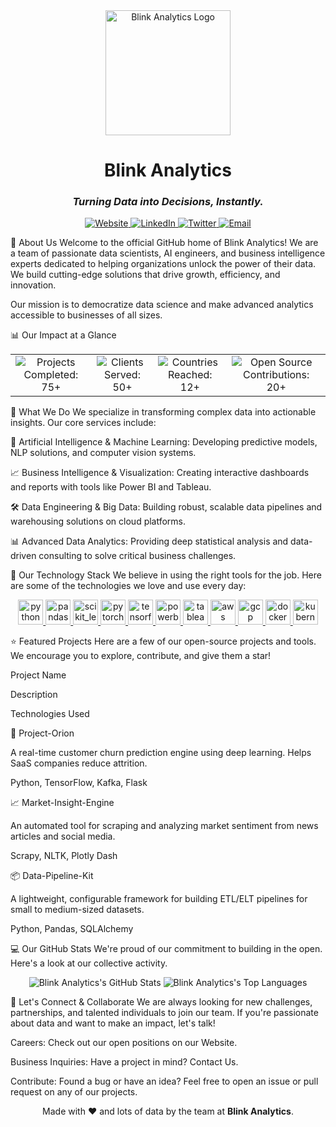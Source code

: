 <!-- Center the header content -->

<div align="center">

<!-- Your Logo -->

<img src="https://www.google.com/search?q=https://github.com/Blink-Analytics/.github/Blink_Logo_1.jpg" alt="Blink Analytics Logo" width="200"/>

<!-- Company Name -->

<h1><b>Blink Analytics</b></h1>

<!-- Tagline -->

<h3><i>Turning Data into Decisions, Instantly.</i></h3>

</div>

<!-- Social & Contact Badges -->

<div align="center">
<a href="https://www.blinkanalytics.in" target="_blank">
<img src="https://www.google.com/search?q=https://img.shields.io/badge/Website-blinkanalytics.in-8A2BE2%3Fstyle%3Dfor-the-badge%26logo%3Dgooglechrome%26logoColor%3Dwhite" alt="Website"/>
</a>
<a href="https://www.google.com/search?q=https://www.linkedin.com/company/your-linkedin-url" target="_blank">
<img src="https://www.google.com/search?q=https://img.shields.io/badge/LinkedIn-Follow_Us-8A2BE2%3Fstyle%3Dfor-the-badge%26logo%3Dlinkedin%26logoColor%3Dwhite" alt="LinkedIn"/>
</a>
<a href="https://www.google.com/search?q=https://twitter.com/your-twitter-handle" target="_blank">
<img src="https://www.google.com/search?q=https://img.shields.io/badge/Twitter-Follow_Us-8A2BE2%3Fstyle%3Dfor-the-badge%26logo%3Dx%26logoColor%3Dwhite" alt="Twitter"/>
</a>
<a href="mailto:contact@blinkanalytics.in">
<img src="https://www.google.com/search?q=https://img.shields.io/badge/Email-Contact_Us-8A2BE2%3Fstyle%3Dfor-the-badge%26logo%3Dgmail%26logoColor%3Dwhite" alt="Email"/>
</a>
</div>

👋 About Us
Welcome to the official GitHub home of Blink Analytics! We are a team of passionate data scientists, AI engineers, and business intelligence experts dedicated to helping organizations unlock the power of their data. We build cutting-edge solutions that drive growth, efficiency, and innovation.

Our mission is to democratize data science and make advanced analytics accessible to businesses of all sizes.

📊 Our Impact at a Glance
<div align="center">
<table>
<tr align="center">
<td>
<img src="https://www.google.com/search?q=https://img.shields.io/badge/Projects_Completed-75%2B-success%3Fstyle%3Dfor-the-badge" alt="Projects Completed: 75+"/>
</td>
<td>
<img src="https://www.google.com/search?q=https://img.shields.io/badge/Clients_Served-50%2B-informational%3Fstyle%3Dfor-the-badge" alt="Clients Served: 50+"/>
</td>
<td>
<img src="https://www.google.com/search?q=https://img.shields.io/badge/Countries_Reached-12%2B-blueviolet%3Fstyle%3Dfor-the-badge" alt="Countries Reached: 12+"/>
</td>
<td>
<img src="https://www.google.com/search?q=https://img.shields.io/badge/Open_Source_Contributions-20%2B-important%3Fstyle%3Dfor-the-badge" alt="Open Source Contributions: 20+"/>
</td>
</tr>
</table>
</div>

🚀 What We Do
We specialize in transforming complex data into actionable insights. Our core services include:

🧠 Artificial Intelligence & Machine Learning: Developing predictive models, NLP solutions, and computer vision systems.

📈 Business Intelligence & Visualization: Creating interactive dashboards and reports with tools like Power BI and Tableau.

🛠️ Data Engineering & Big Data: Building robust, scalable data pipelines and warehousing solutions on cloud platforms.

📊 Advanced Data Analytics: Providing deep statistical analysis and data-driven consulting to solve critical business challenges.

🔧 Our Technology Stack
We believe in using the right tools for the job. Here are some of the technologies we love and use every day:

<p align="center">
<a href="https://www.python.org" target="_blank" rel="noreferrer"> <img src="https://www.google.com/search?q=https://raw.githubusercontent.com/devicons/devicon/master/icons/python/python-original.svg" alt="python" width="40" height="40"/> </a>
<a href="https://pandas.pydata.org/" target="_blank" rel="noreferrer"> <img src="https://www.google.com/search?q=https://raw.githubusercontent.com/devicons/devicon/2ae2a900d2f041da66e950e4d48052658d850630/icons/pandas/pandas-original.svg" alt="pandas" width="40" height="40"/> </a>
<a href="https://scikit-learn.org/" target="_blank" rel="noreferrer"> <img src="https://www.google.com/search?q=https://upload.wikimedia.org/wikipedia/commons/0/05/Scikit_learn_logo_small.svg" alt="scikit_learn" width="40" height="40"/> </a>
<a href="https://pytorch.org/" target="_blank" rel="noreferrer"> <img src="https://www.google.com/search?q=https://www.vectorlogo.zone/logos/pytorch/pytorch-icon.svg" alt="pytorch" width="40" height="40"/> </a>
<a href="https://www.tensorflow.org" target="_blank" rel="noreferrer"> <img src="https://www.google.com/search?q=https://www.vectorlogo.zone/logos/tensorflow/tensorflow-icon.svg" alt="tensorflow" width="40" height="40"/> </a>
<a href="https://powerbi.microsoft.com/en-us/" target="_blank" rel="noreferrer"> <img src="https://www.google.com/search?q=https://upload.wikimedia.org/wikipedia/commons/c/cf/New_Power_BI_Logo.svg" alt="powerbi" width="40" height="40"/> </a>
<a href="https://www.tableau.com/" target="_blank" rel="noreferrer"> <img src="https://www.google.com/search?q=https://www.vectorlogo.zone/logos/tableau/tableau-icon.svg" alt="tableau" width="40" height="40"/> </a>
<a href="https://aws.amazon.com" target="_blank" rel="noreferrer"> <img src="https://www.google.com/search?q=https://raw.githubusercontent.com/devicons/devicon/master/icons/amazonwebservices/amazonwebservices-original-wordmark.svg" alt="aws" width="40" height="40"/> </a>
<a href="https://cloud.google.com" target="_blank" rel="noreferrer"> <img src="https://www.google.com/search?q=https://www.vectorlogo.zone/logos/google_cloud/google_cloud-icon.svg" alt="gcp" width="40" height="40"/> </a>
<a href="https://www.docker.com/" target="_blank" rel="noreferrer"> <img src="https://www.google.com/search?q=https://raw.githubusercontent.com/devicons/devicon/master/icons/docker/docker-original-wordmark.svg" alt="docker" width="40" height="40"/> </a>
<a href="https://kubernetes.io" target="_blank" rel="noreferrer"> <img src="https://www.google.com/search?q=https://www.vectorlogo.zone/logos/kubernetes/kubernetes-icon.svg" alt="kubernetes" width="40" height="40"/> </a>
</p>

⭐ Featured Projects
Here are a few of our open-source projects and tools. We encourage you to explore, contribute, and give them a star!

Project Name

Description

Technologies Used

🚀 Project-Orion

A real-time customer churn prediction engine using deep learning. Helps SaaS companies reduce attrition.

Python, TensorFlow, Kafka, Flask

📈 Market-Insight-Engine

An automated tool for scraping and analyzing market sentiment from news articles and social media.

Scrapy, NLTK, Plotly Dash

📦 Data-Pipeline-Kit

A lightweight, configurable framework for building ETL/ELT pipelines for small to medium-sized datasets.

Python, Pandas, SQLAlchemy

💻 Our GitHub Stats
We're proud of our commitment to building in the open. Here's a look at our collective activity.

<div align="center">

<!-- GitHub Stats Card -->

<img src="https://www.google.com/search?q=https://github-readme-stats.vercel.app/api%3Fusername%3DBlink-Analytics%26show_icons%3Dtrue%26theme%3Dreagan%26hide_border%3Dtrue%26include_all_commits%3Dtrue%26count_private%3Dtrue%26bg_color%3D0D1117%26title_color%3D8A2BE2%26icon_color%3D8A2BE2" alt="Blink Analytics's GitHub Stats" />

<!-- Top Languages Card -->

<img src="https://www.google.com/search?q=https://github-readme-stats.vercel.app/api/top-langs/%3Fusername%3DBlink-Analytics%26layout%3Dcompact%26theme%3Dreagan%26hide_border%3Dtrue%26include_all_commits%3Dtrue%26count_private%3Dtrue%26bg_color%3D0D1117%26title_color%3D8A2BE2%26icon_color%3D8A2BE2" alt="Blink Analytics's Top Languages" />

</div>

🤝 Let's Connect & Collaborate
We are always looking for new challenges, partnerships, and talented individuals to join our team. If you're passionate about data and want to make an impact, let's talk!

Careers: Check out our open positions on our Website.

Business Inquiries: Have a project in mind? Contact Us.

Contribute: Found a bug or have an idea? Feel free to open an issue or pull request on any of our projects.

<div align="center">
<p>Made with ❤️ and lots of data by the team at <b>Blink Analytics</b>.</p>
</div>

